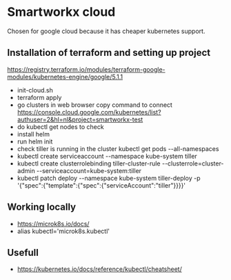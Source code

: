 # Smartworkx cloud

Chosen for google cloud because it has cheaper kubernetes support.

## Installation of terraform and setting up project

https://registry.terraform.io/modules/terraform-google-modules/kubernetes-engine/google/5.1.1

- init-cloud.sh 
- terraform apply
- go clusters in web browser copy command to connect 
https://console.cloud.google.com/kubernetes/list?authuser=2&hl=nl&project=smartworkx-test
- do kubectl get nodes to check
- install helm
- run helm init
- check tiller is running in the cluster kubectl get pods --all-namespaces
- kubectl create serviceaccount --namespace kube-system tiller
- kubectl create clusterrolebinding tiller-cluster-rule --clusterrole=cluster-admin --serviceaccount=kube-system:tiller
- kubectl patch deploy --namespace kube-system tiller-deploy -p '{"spec":{"template":{"spec":{"serviceAccount":"tiller"}}}}'

## Working locally
- https://microk8s.io/docs/
- alias kubectl='microk8s.kubectl'

## Usefull
- https://kubernetes.io/docs/reference/kubectl/cheatsheet/